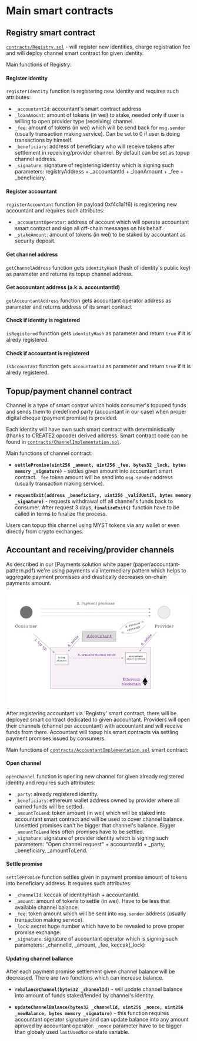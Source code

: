 Main smart contracts
====================

Registry smart contract
-----------------------

[`contracts/Registry.sol`](../contracts/Registry.sol) - will register new identities, charge registration fee and will deploy channel smart contract for given identity.

Main functions of Registry:

#### Register identity
`registerIdentity` function is registering new identity and requires such attributes:
 * `_accountantId`: accountant's smart contract address
 * `_loanAmount`: amount of tokens (in wei) to stake, needed only if user is willing to open provider type (receiving) channel.
 * `_fee`: amount of tokens (in wei) which will be send back for `msg.sender` (usually transaction making service). Can be set to 0 if user is doing transactions by himself.
 * `_beneficiary`: address of beneficiary who will receive tokens after settlement in receiving/provider channel. By default can be set as topup channel address.
 * `_signature`: signature of registering identity which is signing such parameters: registryAddress + _accountantId + _loanAmount + _fee + _beneficiary.

#### Register accountant
`registerAccountant` function (in payload 0xf4c1a1f6) is registering new accountant and requires such attributes:
 * `_accountantOperator`: address of account which will operate accountant smart contract and sign all off-chain messages on his behalf.
 * `_stakeAmount`: amount of tokens (in wei) to be staked by accountant as security deposit.

#### Get channel address
`getChannelAddress` function gets `identityHash` (hash of identity's public key) as parameter and returns its topup channel address.

#### Get accountant address (a.k.a. accountantId)
`getAccountantAddress` function gets accountant operator address as parameter and returns address of its smart contract

#### Check if identity is registered
`isRegistered` function gets `identityHash` as parameter and return `true` if it is alredy registered.

#### Check if accountant is registered
`isAccountant` function gets `accountantId` as parameter and return `true` if it is alredy registered.


Topup/payment channel contract
------------------------------

Channel is a type of smart contrat which holds consumer's topuped funds and sends them to predefined party (accountant in our case) when proper digital cheque (payment promise) is provided.

Each identity will have own such smart contract with deterministically (thanks to CREATE2 opcode) derived address. Smart contract code can be found in [`contracts/ChannelImplementation.sol`](../contracts/ChannelImplementation.sol).

Main functions of channel contract:

* **`settlePromise(uint256 _amount, uint256 _fee, bytes32 _lock, bytes memory _signature)`** - settles given amount into accountant smart contract. `_fee` token amount will be send into `msg.sender` address (usually transaction making service).

* **`requestExit(address _beneficiary, uint256 _validUntil, bytes memory _signature)`** - requests withdrawal off all channel's funds back to consumer. After request 3 days,  **`finalizeExit()`** function have to be called in terms to finalize the process.

Users can topup this channel using MYST tokens via any wallet or even directly from crypto exchanges.

Accountant and receiving/provider channels
------------------------------------------

As described in our [Payments solution white paper (paper/accountant-pattern.pdf) we're using payments via intermediary pattern which helps to aggregate payment promisses and drastically decreases on-chain payments amount.

![Accountant pattern](img/payment-via-accountant.png)

After registering accountant via 'Registry' smart contract, there will be deployed smart contract dedicated to given accountant. Providers will open their channels (channel per accountant) with accountant and will receive funds from there. Accountant will topup his smart contracts via settling payment promises issued by consumers.

Main functions of [`contracts/AccountantImplementation.sol`](../contracts/AccountantImplementation.sol) smart contract:

#### Open channel

`openChannel` function is opening new channel for given already registered identity and requires such attributes:

 * `_party`: already registered identity.
 * `_beneficiary`: ethereum wallet address owned by provider where all earned funds will be settled.
 * `_amountToLend`: token amount (in wei) which will be staked into accountant smart contract and will be used to cover channel balance. Unsettled promises can't be bigger that channel's balance. Bigger `_amountToLend` less often promises have to be settled.
 * `_signature`: signature of provider identity which is signing such parameters: "Open channel request" + accountantId + _party, _beneficiary, _amountToLend.

 #### Settle promise
`settlePromise` function settles given in payment promise amount of tokens into beneficiary address. It requires such attributes:

 * `_channelId`: keccak of identityHash + accountantId.
 * `_amount`: amount of tokens to settle (in wei). Have to be less that available channel balance.
 * `_fee`: token amount which will be sent into `msg.sender` address (usually transaction making service).
 * `_lock`: secret huge number which have to be revealed to prove proper promise exchange.
 * `_signature`: signature of accountant operator which is signing such parameters: _channelId, _amount, _fee, keccak(_lock)

#### Updating channel ballance

After each payment promise settlement given channel balance will be decreased. There are two functions which can increase balance.

 * **`rebalanceChannel(bytes32 _channelId)`** - will update channel balance into amount of funds staked/lended by channel's identity.

 * **`updateChannelBalance(bytes32 _channelId, uint256 _nonce, uint256 _newBalance, bytes memory _signature)`** - this function requires accountant operator signature and can update balance into any amount aproved by accountant operator. `_nonce` parameter have to be bigger than globaly used `lastUsedNonce` state variable.
